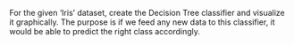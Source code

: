 For the given ‘Iris’ dataset, create the Decision Tree classifier and visualize it graphically. The purpose is if we feed any new data to this classifier, it would be able to predict the right class accordingly.

